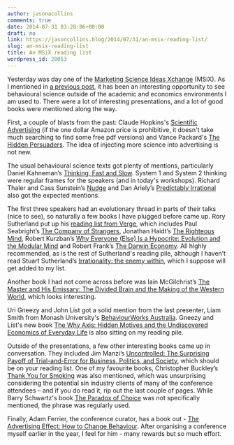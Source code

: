 ```yaml
---
author: jasonacollins
comments: true
date: 2014-07-31 03:28:06+00:00
draft: no
link: https://jasoncollins.blog/2014/07/31/an-msix-reading-list/
slug: an-msix-reading-list
title: An MSiX reading list
wordpress_id: 20053
---
```


Yesterday was day one of the [Marketing Science Ideas Xchange](http://msix.com.au/) (MSiX). As I mentioned in [a previous post](https://jasoncollins.blog/2014/07/11/msix-marketing-science-ideas-xchange/), it has been an interesting opportunity to see behavioural science outside of the academic and economics environments I am used to. There were a lot of interesting presentations, and a lot of good books were mentioned along the way.

First, a couple of blasts from the past: Claude Hopkins's [Scientific Advertising](https://amzn.to/2QoangY) (if the one dollar Amazon price is prohibitive, it doesn't take much searching to find some free pdf versions) and Vance Packard's [The Hidden Persuaders](https://amzn.to/2M7JCPn). The idea of injecting more science into advertising is not new.

The usual behavioural science texts got plenty of mentions, particularly Daniel Kahneman’s [Thinking, Fast and Slow](https://jasoncollins.blog/2016/06/29/re-reading-kahnemans-thinking-fast-and-slow/). System 1 and System 2 thinking were regular frames for the speakers (and in today's workshops). Richard Thaler and Cass Sunstein’s [Nudge](https://jasoncollins.blog/2013/11/04/thaler-and-sunsteins-nudge/) and Dan Ariely’s [Predictably Irrational](https://jasoncollins.blog/2013/09/02/arielys-predictably-irrational/) also got the expected mentions.

The first three speakers had an evolutionary thread in parts of their talks (nice to see), so naturally a few books I have plugged before came up. Rory Sutherland put up his [reading list from Verge](http://verge.ogilvydo.com/rory-sutherlands-reading-list), which includes Paul Seabright’s [The Company of Strangers](https://amzn.to/2YM5Dod), Jonathan Haidt’s [The Righteous Mind](https://jasoncollins.blog/2012/09/26/haidts-the-righteous-mind/), Robert Kurzban’s [Why Everyone (Else) Is a Hypocrite: Evolution and the Modular Mind](https://amzn.to/2VNQiS9) and Robert Frank’s [The Darwin Economy](https://jasoncollins.blog/2011/10/07/franks-the-darwin-economy/). All highly recommended, as is the rest of Sutherland's reading pile, although I haven’t read Stuart Sutherland’s [Irrationality: the enemy within](https://amzn.to/2WsIo57), which I suppose will get added to my list.

Another book I had not come across before was Iain McGilchrist’s [The Master and His Emissary: The Divided Brain and the Making of the Western World](https://amzn.to/2W4MXU1), which looks interesting.

Uri Gneezy and John List got a solid mention from the last presenter, Liam Smith from Monash University's [BehaviourWorks Australia](http://www.behaviourworksaustralia.org/). Gneezy and List's new book [The Why Axis: Hidden Motives and the Undiscovered Economics of Everyday Life](https://amzn.to/2Wao35v) is also sitting on my reading pile.

Outside of the presentations, a few other interesting books came up in conversation. They included Jim Manzi’s [Uncontrolled: The Surprising Payoff of Trial-and-Error for Business, Politics, and Society](https://jasoncollins.blog/2015/01/28/manzis-uncontrolled/), which should be on your reading list. One of my favourite books, Christopher Buckley’s [Thank You for Smoking](https://amzn.to/2Wo7q5j) was also mentioned, which was unsurprising considering the potential sin industry clients of many of the conference attendees – and if you do read it, rip out the last couple of pages. While Barry Schwartz's book [The Paradox of Choice](https://jasoncollins.blog/2019/02/25/barry-schwartzs-the-paradox-of-choice-why-more-is-less/) was not specifically mentioned, the phrase was regularly used.

Finally, Adam Ferrier, the conference curator, has a book out - [The Advertising Effect: How to Change Behaviour](https://jasoncollins.blog/2016/04/13/notes-on-a-few-books/). After organising a conference myself earlier in the year, I feel for him - many rewards but so much effort.
